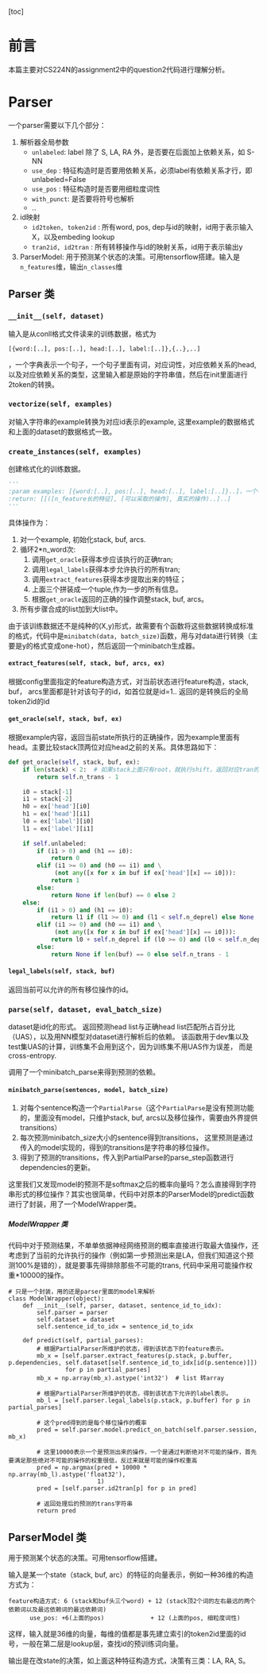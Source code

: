 [toc]

# 前言
本篇主要对CS224N的assignment2中的question2代码进行理解分析。
# Parser
一个parser需要以下几个部分：
1. 解析器全局参数
    -  `unlabeled`: label 除了 S, LA, RA 外，是否要在后面加上依赖关系，如 S-NN
    - `use_dep` : 特征构造时是否要用依赖关系，必须label有依赖关系才行，即unlabeled=False
    - `use_pos` : 特征构造时是否要用细粒度词性
    - `with_punct`: 是否要将符号也解析
    - ..
2. id映射
    - `id2token, token2id` : 所有word, pos, dep与id的映射，id用于表示输入X，以及embeding lookup
    - `tran2id, id2tran` : 所有转移操作与id的映射关系，id用于表示输出y
3. ParserModel: 用于预测某个状态的决策。可用tensorflow搭建。输入是`n_features`维，输出`n_classes`维

## Parser 类
### `__init__(self, dataset)`
输入是从conll格式文件读来的训练数据，格式为
```
[{word:[..], pos:[..], head:[..], label:[..]},{..},..]
```
，一个字典表示一个句子，一个句子里面有词，对应词性，对应依赖关系的head, 以及对应依赖关系的类型，这里输入都是原始的字符串值，然后在init里面进行2token的转换。

### `vectorize(self, examples)`
对输入字符串的example转换为对应id表示的example, 这里example的数据格式和上面的dataset的数据格式一致。

### `create_instances(self, examples)`
创建格式化的训练数据。
```python
'''
:param examples: [{word:[..], pos:[..], head:[..], label:[..]}..]，一个字典表示一个句子，里面用token2id的id表示，即vectorize后的。
:return: [[([n_feature长的特征], [可以采取的操作], 真实的操作)..]..]
'''
```
具体操作为：
1. 对一个example, 初始化stack, buf, arcs.
2. 循环2*n_word次:
    1. 调用`get_oracle`获得本步应该执行的正确tran;
    2. 调用`legal_labels`获得本步允许执行的所有tran;
    3. 调用`extract_features`获得本步提取出来的特征；
    4. 上面三个拼装成一个tuple,作为一步的所有信息。
    5. 根据`get_oracle`返回的正确的操作调整stack, buf, arcs。
3. 所有步骤合成的list加到大list中。

由于该训练数据还不是纯种的(X,y)形式，故需要有个函数将这些数据转换成标准的格式，代码中是`minibatch(data, batch_size)`函数，用与对data进行转换（主要是y的格式变成one-hot），然后返回一个minibatch生成器。

#### `extract_features(self, stack, buf, arcs, ex)`
根据config里面指定的feature构造方式，对当前状态进行feature构造，stack, buf， arcs里面都是针对该句子的id，如首位就是id=1..
返回的是转换后的全局token2id的id

#### `get_oracle(self, stack, buf, ex)`
根据example内容，返回当前state所执行的正确操作，因为example里面有head。主要比较stack顶两位对应head之前的关系。具体思路如下：

```python
def get_oracle(self, stack, buf, ex):
    if len(stack) < 2:  # 如果stack上面只有root，就执行shift，返回对应tran的编号
        return self.n_trans - 1
    
    i0 = stack[-1]
    i1 = stack[-2]
    h0 = ex['head'][i0]
    h1 = ex['head'][i1]
    l0 = ex['label'][i0]
    l1 = ex['label'][i1]
    
    if self.unlabeled:
        if (i1 > 0) and (h1 == i0):
            return 0
        elif (i1 >= 0) and (h0 == i1) and \
             (not any([x for x in buf if ex['head'][x] == i0])):
            return 1
        else:
            return None if len(buf) == 0 else 2
    else:
        if (i1 > 0) and (h1 == i0):
            return l1 if (l1 >= 0) and (l1 < self.n_deprel) else None
        elif (i1 >= 0) and (h0 == i1) and \
             (not any([x for x in buf if ex['head'][x] == i0])):
            return l0 + self.n_deprel if (l0 >= 0) and (l0 < self.n_deprel) else None
        else:
            return None if len(buf) == 0 else self.n_trans - 1
```
#### `legal_labels(self, stack, buf)`
返回当前可以允许的所有移位操作的id。

### `parse(self, dataset, eval_batch_size)`
dataset是id化的形式。
返回预测head list与正确head list匹配所占百分比（UAS），以及用NN模型对dataset进行解析后的依赖。
该函数用于dev集以及test集UAS的计算，训练集不会用到这个，因为训练集不用UAS作为误差， 而是cross-entropy.

调用了一个minibatch_parse来得到预测的依赖。

#### `minibatch_parse(sentences, model, batch_size)`
1. 对每个sentence构造一个`PartialParse`（这个`PartialParse`是没有预测功能的，里面没有model，只维护stack, buf, arcs以及移位操作，需要由外界提供transitions）
2. 每次预测minibatch_size大小的sentence得到transitions， 这里预测是通过传入的model实现的，得到的transitions是字符串的移位操作。
3. 得到了预测的transitions，传入到PartialParse的parse_step函数进行dependencies的更新。

这里我们又发现model的预测不是softmax之后的概率向量吗？怎么直接得到字符串形式的移位操作？其实也很简单，代码中对原本的ParserModel的predict函数进行了封装，用了一个ModelWrapper类。
##### ModelWrapper 类
代码中对于预测结果，不单单依据神经网络预测的概率直接进行取最大值操作，还考虑到了当前的允许执行的操作（例如第一步预测出来是LA，但我们知道这个预测100%是错的），就是要事先得排除那些不可能的trans, 代码中采用可能操作权重*10000的操作。
```
# 只是一个封装，用的还是parser里面的model来解析
class ModelWrapper(object):
    def __init__(self, parser, dataset, sentence_id_to_idx):
        self.parser = parser
        self.dataset = dataset
        self.sentence_id_to_idx = sentence_id_to_idx
    
    def predict(self, partial_parses):
        # 根据PartialParser所维护的状态，得到该状态下的feature表示。
        mb_x = [self.parser.extract_features(p.stack, p.buffer, p.dependencies, self.dataset[self.sentence_id_to_idx[id(p.sentence)]])
                for p in partial_parses]
        mb_x = np.array(mb_x).astype('int32')  # list 转array
        
        # 根据PartialParser所维护的状态，得到该状态下允许的label表示。
        mb_l = [self.parser.legal_labels(p.stack, p.buffer) for p in partial_parses]
        
        # 这个pred得到的是每个移位操作的概率
        pred = self.parser.model.predict_on_batch(self.parser.session, mb_x)
        
        # 这里10000表示一个是预测出来的操作，一个是通过判断绝对不可能的操作，首先要满足那些绝对不可能的操作的权重很低，反过来就是可能的操作权重高
        pred = np.argmax(pred + 10000 * np.array(mb_l).astype('float32'),
                         1)  
        pred = [self.parser.id2tran[p] for p in pred]
        
        # 返回处理后的预测的trans字符串
        return pred
```

## ParserModel 类
用于预测某个状态的决策。可用tensorflow搭建。

输入是某一个state（stack, buf, arc）的特征的向量表示，例如一种36维的构造方式为：
```
feature构造方式: 6 (stack和buf头三个word) + 12 (stack顶2个词的左右最远的两个依赖词以及最远依赖词的最远依赖词)
      use_pos: +6(上面的pos)             + 12 (上面的pos, 细粒度词性)
```
这样，输入就是36维的向量，每维的值都是事先建立索引的token2id里面的id号，一般在第二层是lookup层，查找id的预训练词向量。

输出是在改state的决策，如上面这种特征构造方式，决策有三类：LA, RA, S。